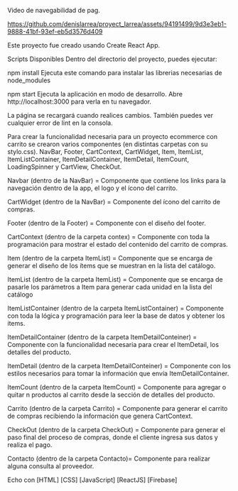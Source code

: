Video de navegabilidad de pag.




https://github.com/denislarrea/proyect_larrea/assets/94191499/9d3e3eb1-9888-41bf-93ef-eb5d3576d409



Este proyecto fue creado usando Create React App.

Scripts Disponibles
Dentro del directorio del proyecto, puedes ejecutar:

npm install 
Ejecuta este comando para instalar las librerias necesarias de node_modules

npm start
Ejecuta la aplicación en modo de desarrollo.
Abre http://localhost:3000 para verla en tu navegador.

La página se recargará cuando realices cambios.
También puedes ver cualquier error de lint en la consola.

Para crear la funcionalidad necesaria para un proyecto ecommerce con carrito se crearon varios componentes (en distintas carpetas con su stylo.css). NavBar, Footer, CartContext, CartWidget, Item, ItemList, ItemListContainer, ItemDetailContainer, ItemDetail, ItemCount, LoadingSpinner y CartView, CheckOut.

Navbar (dentro de la NavBar) = Componente que contiene los links para la navegación dentro de la app, el logo y el ícono del carrito.

CartWidget (dentro de la NavBar) = Componente del ícono del carrito de compras.

Footer (dentro de la Footer) = Componente con el diseño del footer.

CartContext (dentro de la carpeta contex) = Componente con toda la programación para mostrar el estado del contenido del carrito de compras.

Item (dentro de la carpeta ItemList) = Componente que se encarga de generar el diseño de los ítems que se muestran en la lista del catálogo.

ItemList (dentro de la carpeta ItemList) = Componente que se encarga de pasarle los parámetros a Item para generar cada unidad en la lista del catálogo

ItemListContainer (dentro de la carpeta ItemListContainer) = Componente con toda la lógica y programación para leer la base de datos y obtener los items.

ItemDetailContainer (dentro de la carpeta ItemDetailConteiner) = Componente con la funcionalidad necesaria para crear el ItemDetail, los detalles del producto.

ItemDetail (dentro de la carpeta ItemDetailConteiner) = Componente con los estilos necesarios para tomar la información que envía ItemDetailContainer.

ItemCount (dentro de la carpeta ItemCount) = Componente para agregar o quitar n productos al carrito desde la sección de detalles del producto.

Carrito (dentro de la carpeta Carrito) = Componente para generar el carrito de compras recibiendo la información que genera CartContext.

CheckOut (dentro de la carpeta CheckOut) = Componente para generar el paso final del proceso de compras, donde el cliente ingresa sus datos y realiza el pago.

Contacto (dentro de la carpeta Contacto)= Componente para realizar alguna consulta al proveedor.


Echo con
[HTML]
[CSS]
[JavaScript]
[ReactJS]
[Firebase]
